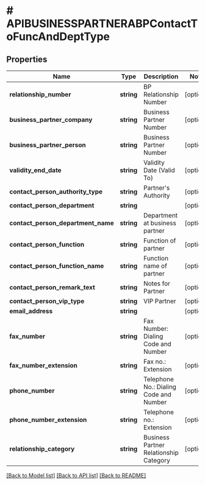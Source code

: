 # # APIBUSINESSPARTNERABPContactToFuncAndDeptType

## Properties

Name | Type | Description | Notes
------------ | ------------- | ------------- | -------------
**relationship_number** | **string** | BP Relationship Number | [optional]
**business_partner_company** | **string** | Business Partner Number | [optional]
**business_partner_person** | **string** | Business Partner Number | [optional]
**validity_end_date** | **string** | Validity Date (Valid To) | [optional]
**contact_person_authority_type** | **string** | Partner&#39;s Authority | [optional]
**contact_person_department** | **string** |  | [optional]
**contact_person_department_name** | **string** | Department at business partner | [optional]
**contact_person_function** | **string** | Function of partner | [optional]
**contact_person_function_name** | **string** | Function name of partner | [optional]
**contact_person_remark_text** | **string** | Notes for Partner | [optional]
**contact_person_vip_type** | **string** | VIP Partner | [optional]
**email_address** | **string** |  | [optional]
**fax_number** | **string** | Fax Number: Dialing Code and Number | [optional]
**fax_number_extension** | **string** | Fax no.: Extension | [optional]
**phone_number** | **string** | Telephone No.: Dialing Code and Number | [optional]
**phone_number_extension** | **string** | Telephone no.: Extension | [optional]
**relationship_category** | **string** | Business Partner Relationship Category | [optional]

[[Back to Model list]](../../README.md#models) [[Back to API list]](../../README.md#endpoints) [[Back to README]](../../README.md)
